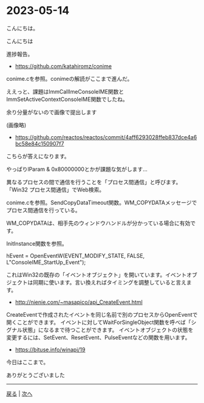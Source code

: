 # 2023-05-14

こんにちは。

こんにちは

進捗報告。

- https://github.com/katahiromz/conime

conime.cを参照。conimeの解読がここまで進んだ。

ええっと、課題はImmCallImeConsoleIME関数とImmSetActiveContextConsoleIME関数でしたね。

余り分量がないので画像で提出します

(画像略)

- https://github.com/reactos/reactos/commit/4aff6293028ffeb837dce4a6bc58e84c150907f7

こちらが答えになります。

やっぱりlParam & 0x80000000とかが課題な気がします...

異なるプロセスの間で通信を行うことを「プロセス間通信」と呼びます。「Win32 プロセス間通信」でWeb検索。

conime.cを参照。SendCopyDataTimeout関数。WM_COPYDATAメッセージでプロセス間通信を行っている。

WM_COPYDATAは、相手先のウィンドウハンドルが分かっている場合に有効です。

InitInstance関数を参照。

hEvent = OpenEventW(EVENT_MODIFY_STATE, FALSE, L"ConsoleIME_StartUp_Event");

これはWin32の既存の「イベントオブジェクト」を開いています。イベントオブジェクトは同期に使います。言い換えればタイミングを調整していると言えます。

- http://nienie.com/~masapico/api_CreateEvent.html

CreateEventで作成されたイベントを同じ名前で別のプロセスからOpenEventで開くことができます。
イベントに対してWaitForSingleObject関数を呼べば「シグナル状態」になるまで待つことができます。
イベントオブジェクトの状態を変更するには、SetEvent、ResetEvent、PulseEventなどの関数を用います。

- https://bituse.info/winapi/19

今日はここまで。

ありがとうございました

---

[戻る](2023-05-07.md) | [次へ](2023-06-04.md)
